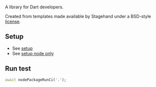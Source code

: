 A library for Dart developers.

Created from templates made available by Stagehand under a BSD-style
[license](https://github.com/dart-lang/stagehand/blob/master/LICENSE).

## Setup

- See [setup](doc/setup.md)
- See [setup node only](doc/setup_node_only.md)

## Run test

```dart
await nodePackageRunCi('.');
```
